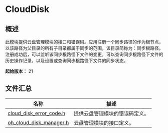 # CloudDisk
<!--Kit: Core File Kit-->
<!--Subsystem: FileManagement-->
<!--Owner: @oh_create_jiawei-->
<!--Designer: @oh_create_jiawei-->
<!--Tester: @liuhonggang123;-->
<!--Adviser: @foryourself-->

## 概述

此模块提供云盘管理模块的接口和错误码。应用注册一个同步路径的作为根节点，以该路径为父目录的所有子目录都属于同步的范围，该目录简称为：同步根路径。<br> 注册成功后，可以监听该同步根路径下文件的变更，可以查询同步根路径下文件的历史操作记录，以及设置或查询同步根路径下文件的同步状态。

**起始版本：** 21
## 文件汇总

| 名称 | 描述 |
| -- | -- |
| [cloud_disk_error_code.h](capi-cloud-disk-error-code-h.md) | 提供云盘管理模块的错误码定义。 |
| [oh_cloud_disk_manager.h](capi-oh-cloud-disk-manager-h.md) | 云盘管理模块的接口定义。 |
